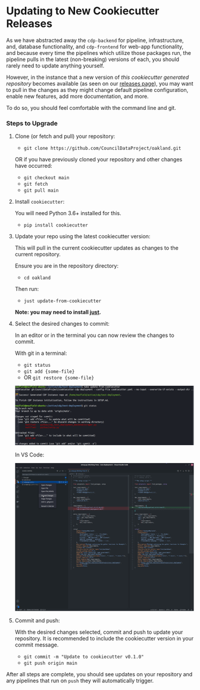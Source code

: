 # Updating to New Cookiecutter Releases

As we have abstracted away the `cdp-backend` for pipeline, infrastructure,
and, database functionality, and `cdp-frontend` for web-app functionality,
and because every time the pipelines which utilize those packages run, the
pipeline pulls in the latest (non-breaking) versions of each, you should
rarely need to update anything yourself.

However, in the instance that a new version of
_this cookiecutter generated repository_ becomes available
(as seen on our [releases page](https://github.com/CouncilDataProject/cookiecutter-cdp-deployment/releases)),
you may want to pull in the changes as they might change default pipeline configuration,
enable new features, add more documentation, and more.

To do so, you should feel comfortable with the command line and git.

### Steps to Upgrade

1. Clone (or fetch and pull) your repository:

    - `git clone https://github.com/CouncilDataProject/oakland.git`

    OR if you have previously cloned your repository and other changes have occurred:

    - `git checkout main`
    - `git fetch`
    - `git pull main`

2. Install `cookiecutter`:

    You will need Python 3.6+ installed for this.

    - `pip install cookiecutter`

3. Update your repo using the latest cookiecutter version:

    This will pull in the current cookiecutter updates as changes to the current
    repository.

    Ensure you are in the repository directory:

    - `cd oakland`

    Then run:

    - `just update-from-cookiecutter`

    **Note: you may need to install [just](https://github.com/casey/just#packages).**

4. Select the desired changes to commit:

    In an editor or in the terminal you can now review the changes to commit.

    With git in a terminal:

    - `git status`
    - `git add {some-file}`
    - OR `git restore {some-file}`

    ![screenshot of just update and resulting git status](./resources/update-and-git-status.png)

    In VS Code:

    ![screenshot of source control pane in vs code](./resources/vs-code-status.png)

5. Commit and push:

    With the desired changes selected, commit and push to update your repository.
    It is recommended to include the cookiecutter version in your commit message.

    - `git commit -m "Update to cookiecutter v0.1.0"`
    - `git push origin main`

After all steps are complete, you should see updates on your repository and
any pipelines that run on `push` they will automatically trigger.
